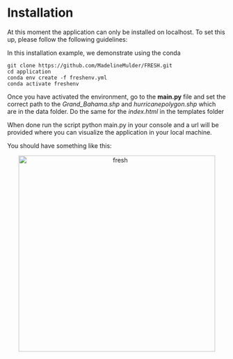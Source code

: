 # Installation

At this moment the application can only be installed on localhost. To set this up, please follow the following guidelines:

In this installation example, we demonstrate using the conda 

```
git clone https://github.com/MadelineMulder/FRESH.git
cd application
conda env create -f freshenv.yml
conda activate freshenv
```

Once you have activated the environment, go to the <b>main.py</b> file and set the correct path to the <i>Grand_Bahama.shp</i> and <i>hurricanepolygon.shp</i> which are in the data folder. Do the same for the <i>index.html</i> in the templates folder

When done run the script python main.py in your console and a url will be provided where you can visualize the application in your local machine.

You should have something like this:
<p align="center">
  <img width="452" alt="fresh" src="https://github.com/MadelineMulder/FRESH/assets/72496335/35e904a6-cbc7-4dbe-b6cb-00d9d1d0f152"width="1000">
</p>
